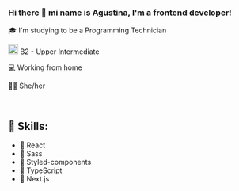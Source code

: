 ### Hi there 👋 mi name is Agustina, I'm a frontend developer!

<p> 🎓 I'm studying to be a Programming Technician </p>
<!-- <p> 🔭 I’m currently working at Mercado Libre </p> -->
<p> <img src="https://upload.wikimedia.org/wikipedia/en/thumb/a/ae/Flag_of_the_United_Kingdom.svg/640px-Flag_of_the_United_Kingdom.svg.png" width="20"> B2 - Upper Intermediate </p>
<p> 💻 Working from home </p>
<!-- <p> ⚛️ I'm learning React </p> -->
<p> 👩🏻‍ She/her </p>
<!-- <p> 👀 Curious</p> -->
<!-- <p> <img src="https://midu.dev/images/tags/node.png" width="20"> I'm learning Node </p> -->
<!-- <p> 🔭 I've been working as freelancer as well </p> -->
<!-- <p> 💼 I'm co-organizer at React Ladies community </p> -->
<br>
<h2>📝 Skills: </h2>

- 📕&nbsp;React
- 📕&nbsp;Sass
- 📕&nbsp;Styled-components
- 📕&nbsp;TypeScript
- 📕&nbsp;Next.js

<!--
**AgustinaMartinez/AgustinaMartinez** is a ✨ _special_ ✨ repository because its `README.md` (this file) appears on your GitHub profile.

Skills: ReactJs / JS / HTML / CSS / NodeJS / Express / MySQL / MongoDB

Here are some ideas to get you started:

-  ...
- 🌱 I’m currently learning ...
- 👯 I’m looking to collaborate on ...
- 🤔 I’m looking for help with ...
- 💬 Ask me about ...
- 📫 How to reach me: ...
- 👩🏻‍💻
- ⚡ Fun fact: ...

-->
